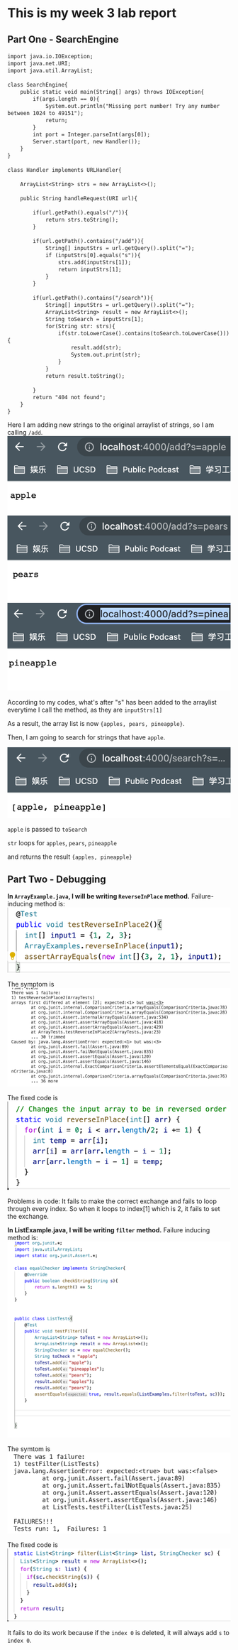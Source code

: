 # This is my week 3 lab report

## Part One - SearchEngine

```
import java.io.IOException;
import java.net.URI;
import java.util.ArrayList;

class SearchEngine{
    public static void main(String[] args) throws IOException{
        if(args.length == 0){
            System.out.println("Missing port number! Try any number between 1024 to 49151");
            return;
        }
        int port = Integer.parseInt(args[0]);
        Server.start(port, new Handler());
    }
}

class Handler implements URLHandler{

    ArrayList<String> strs = new ArrayList<>();

    public String handleRequest(URI url){

        if(url.getPath().equals("/")){
            return strs.toString();
        }

        if(url.getPath().contains("/add")){
            String[] inputStrs = url.getQuery().split("=");
            if (inputStrs[0].equals("s")){
                strs.add(inputStrs[1]);
                return inputStrs[1]; 
            }
        }

        if(url.getPath().contains("/search")){
            String[] inputStrs = url.getQuery().split("=");
            ArrayList<String> result = new ArrayList<>();
            String toSearch = inputStrs[1];
            for(String str: strs){
                if(str.toLowerCase().contains(toSearch.toLowerCase())){
                    result.add(str);
                    System.out.print(str);
                }
            }
            return result.toString();

        }
        return "404 not found";
    }
}
```

Here I am adding new strings to the original arraylist of strings, so I am calling `/add`.
![image](https://github.com/YuxuanIsL/lab-report-week-3/blob/main/add%20apples.png)
![image](https://github.com/YuxuanIsL/lab-report-week-3/blob/main/add%20pears.png)
![image](https://github.com/YuxuanIsL/lab-report-week-3/blob/main/add%20pineapple.png)

According to my codes, what's after "s" has been added to the arraylist everytime I call the method, as they are `inputStrs[1]`

As a result, the array list is now `{apples, pears, pineapple}`.

Then, I am going to search for strings that have `apple`.

![image](https://github.com/YuxuanIsL/lab-report-week-3/blob/main/search%20for%20apples.png)

`apple` is passed to `toSearch`

`str` loops for `apples`, `pears`, `pineapple`

and returns the result `{apples, pineapple}`

## Part Two - Debugging
**In `ArrayExample.java`, I will be writing `ReverseInPlace` method.**
Failure-inducing method is:
![image](https://github.com/YuxuanIsL/lab-report-week-3/blob/main/%E5%9B%BE%E7%89%87%201.png)

The symptom is 
![image](https://github.com/YuxuanIsL/lab-report-week-3/blob/main/%E5%9B%BE%E7%89%87%202.png)

The fixed code is
![image](https://github.com/YuxuanIsL/lab-report-week-3/blob/main/%E5%9B%BE%E7%89%87%203.png)

Problems in code: It fails to make the correct exchange and fails to loop through every index.
So when it loops to index[1] which is 2, it fails to set the exchange.


**In ListExample.java, I will be writing `filter` method.**
Failure inducing method is:
![image](https://github.com/YuxuanIsL/lab-report-week-3/blob/main/testFilter%20failure-inputting%20code.png)

The symtom is
![image](https://github.com/YuxuanIsL/lab-report-week-3/blob/main/testFilter%20%20symptom%20.png)

The fixed code is
![image](https://github.com/YuxuanIsL/lab-report-week-3/blob/main/filter%20fixed.png)

It fails to do its work because if the `index 0` is deleted, it will always add `s` to `index 0`. 
